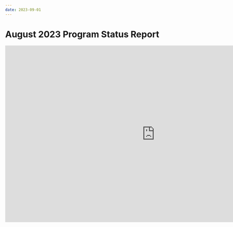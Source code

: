 ```yaml
---
date: 2023-09-01
---
```


# August 2023 Program Status Report

<iframe src="https://docs.google.com/presentation/d/e/2PACX-1vQDhukkpwc6vlstOUiRVQVBbYyoTY-uc6YXqC8mvE0Ul6kjKvRytwb7tP41JMLlJOyCbNDmnQFXG9sf/embed?start=false&loop=false&delayms=3000" frameborder="0" width="960" height="569" allowfullscreen="true" mozallowfullscreen="true" webkitallowfullscreen="true"></iframe>

